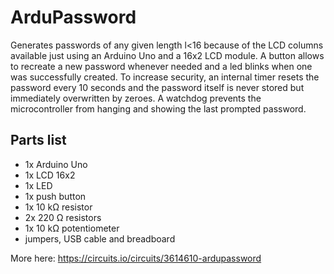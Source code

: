 # ArduPassword
Generates passwords of any given length l<16 because of the LCD columns available just using an Arduino Uno and a 16x2 LCD module. A button allows to recreate a new password whenever needed and a led blinks when one was successfully created.
To increase security, an internal timer resets the password every 10 seconds and the password itself is never stored but immediately overwritten by zeroes.
A watchdog prevents the microcontroller from hanging and showing the last prompted password.

## Parts list
- 1x Arduino Uno
- 1x LCD 16x2
- 1x LED
- 1x push button
- 1x 10 kΩ resistor
- 2x 220 Ω resistors
- 1x 10 kΩ potentiometer
- jumpers, USB cable and breadboard

More here: https://circuits.io/circuits/3614610-ardupassword

